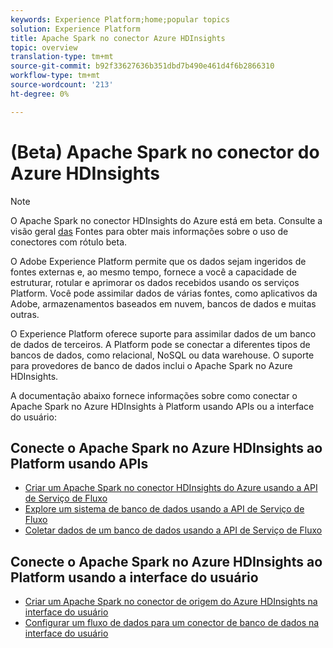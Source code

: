 ```yaml
---
keywords: Experience Platform;home;popular topics
solution: Experience Platform
title: Apache Spark no conector Azure HDInsights
topic: overview
translation-type: tm+mt
source-git-commit: b92f33627636b351dbd7b490e461d4f6b2866310
workflow-type: tm+mt
source-wordcount: '213'
ht-degree: 0%

---
```



# (Beta) Apache Spark no conector do Azure HDInsights

>[!NOTE]
>O Apache Spark no conector HDInsights do Azure está em beta. Consulte a visão geral [das](../../home.md#terms-and-conditions) Fontes para obter mais informações sobre o uso de conectores com rótulo beta.

O Adobe Experience Platform permite que os dados sejam ingeridos de fontes externas e, ao mesmo tempo, fornece a você a capacidade de estruturar, rotular e aprimorar os dados recebidos usando os serviços Platform. Você pode assimilar dados de várias fontes, como aplicativos da Adobe, armazenamentos baseados em nuvem, bancos de dados e muitas outras.

O Experience Platform oferece suporte para assimilar dados de um banco de dados de terceiros. A Platform pode se conectar a diferentes tipos de bancos de dados, como relacional, NoSQL ou data warehouse. O suporte para provedores de banco de dados inclui o Apache Spark no Azure HDInsights.

A documentação abaixo fornece informações sobre como conectar o Apache Spark no Azure HDInsights à Platform usando APIs ou a interface do usuário:

## Conecte o Apache Spark no Azure HDInsights ao Platform usando APIs

- [Criar um Apache Spark no conector HDInsights do Azure usando a API de Serviço de Fluxo](../../tutorials/api/create/databases/spark.md)
- [Explore um sistema de banco de dados usando a API de Serviço de Fluxo](../../tutorials/api/explore/database-nosql.md)
- [Coletar dados de um banco de dados usando a API de Serviço de Fluxo](../../tutorials/api/collect/database-nosql.md)

## Conecte o Apache Spark no Azure HDInsights ao Platform usando a interface do usuário

- [Criar um Apache Spark no conector de origem do Azure HDInsights na interface do usuário](../../tutorials/ui/create/databases/spark.md)
- [Configurar um fluxo de dados para um conector de banco de dados na interface do usuário](../../tutorials/ui/dataflow/databases.md)